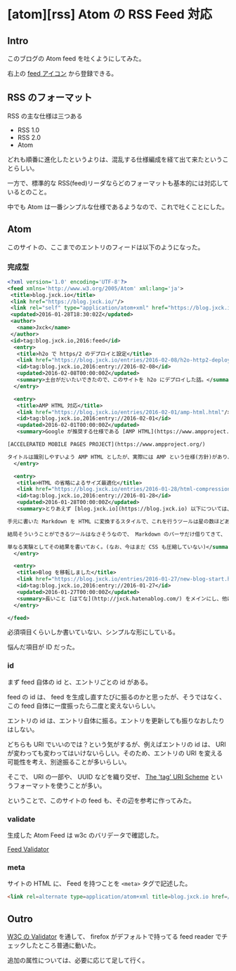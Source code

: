 # [atom][rss] Atom の RSS Feed 対応

## Intro

このブログの Atom feed を吐くようにしてみた。

右上の [feed アイコン](//blog.jxck.io/feeds/atom.xml) から登録できる。


## RSS のフォーマット

RSS の主な仕様は三つある

- RSS 1.0
- RSS 2.0
- Atom

どれも順番に進化したというよりは、混乱する仕様編成を経て出て来たということらしい。

一方で、標準的な RSS(feed)リーダならどのフォーマットも基本的には対応しているとのこと。

中でも Atom は一番シンプルな仕様であるようなので、これで吐くことにした。


## Atom

このサイトの、ここまでのエントリのフィードは以下のようになった。

### 完成型

```xml
<?xml version='1.0' encoding='UTF-8'?>
<feed xmlns='http://www.w3.org/2005/Atom' xml:lang='ja'>
 <title>blog.jxck.io</title>
 <link href="https://blog.jxck.io/"/>
 <link rel="self" type="application/atom+xml" href="https://blog.jxck.io/feeds"/>
 <updated>2016-01-28T18:30:02Z</updated>
 <author>
   <name>Jxck</name>
 </author>
 <id>tag:blog.jxck.io,2016:feed</id>
  <entry>
   <title>h2o で https/2 のデプロイと設定</title>
   <link href="https://blog.jxck.io/entries/2016-02-08/h2o-http2-deploy.html"/>
   <id>tag:blog.jxck.io,2016:entry://2016-02-08</id>
   <updated>2016-02-08T00:00:00Z</updated>
   <summary>土台がだいたいできたので、このサイトを h2o にデプロイした話。</summary>
  </entry>

  <entry>
   <title>AMP HTML 対応</title>
   <link href="https://blog.jxck.io/entries/2016-02-01/amp-html.html"/>
   <id>tag:blog.jxck.io,2016:entry://2016-02-01</id>
   <updated>2016-02-01T00:00:00Z</updated>
   <summary>Google が推奨する仕様である [AMP HTML](https://www.ampproject.org/) に、このブログのエントリページのみ対応してみた。

[ACCELERATED MOBILE PAGES PROJECT](https://www.ampproject.org/)

タイトルは識別しやすいよう AMP HTML としたが、実際には AMP という仕様(方針)があり、 HTML 以外にも手を入れている。</summary>
  </entry>

  <entry>
   <title>HTML の省略によるサイズ最適化</title>
   <link href="https://blog.jxck.io/entries/2016-01-28/html-compression.html"/>
   <id>tag:blog.jxck.io,2016:entry://2016-01-28</id>
   <updated>2016-01-28T00:00:00Z</updated>
   <summary>とりあえず [blog.jxck.io](https://blog.jxck.io) 以下については、基本的には静的ファイルを生成するスタイルで作ろうと思っている。

手元に書いた Markdown を HTML に変換するスタイルで、これを行うツールは星の数ほどあるが、この変換時に前から思っていた HTML の最適化をやってみようと思った。

結局そういうことができるツールはなさそうなので、 Markdown のパーサだけ借りてきて、 AST から構築する過程で省略を施した。

単なる実験としてその結果を書いておく。(なお、今はまだ CSS も圧縮していない)</summary>
  </entry>

  <entry>
   <title>Blog を移転しました</title>
   <link href="https://blog.jxck.io/entries/2016-01-27/new-blog-start.html"/>
   <id>tag:blog.jxck.io,2016:entry://2016-01-27</id>
   <updated>2016-01-27T00:00:00Z</updated>
   <summary>長いこと [はてな](http://jxck.hatenablog.com/) をメインにし、他にも [Qiita](http://qiita.com/jxck_) や [Tumblr](http://jxck.tumblr.com/) を使って色々書いて来たけど、そろそろ自分のドメインに全部集約していこうかなと思います。</summary>
  </entry>

</feed>
```

必須項目くらいしか書いていない、シンプルな形にしている。

悩んだ項目が ID だった。


### id

まず feed 自体の id と、エントリごとの id がある。

feed の id は、 feed を生成し直すたびに振るのかと思ったが、そうではなく、この feed 自体に一度振ったら二度と変えないらしい。

エントリの id は、エントリ自体に振る。エントリを更新しても振りなおしたりはしない。

どちらも URI でいいのでは？という気がするが、例えばエントリの id は、 URI が変わっても変わってはいけないらしい。そのため、エントリの URI を変える可能性を考え、別途振ることが多いらしい。

そこで、 URI の一部や、 UUID などを織り交ぜ、 [The 'tag' URI Scheme](https://www.ietf.org/rfc/rfc4151.txt) というフォーマットを使うことが多い。

ということで、このサイトの feed も、その辺を参考に作ってみた。


### validate

生成した Atom Feed は w3c のバリデータで確認した。

[Feed Validator](https://validator.w3.org/feed/check.cgi?url=https%3A%2F%2Fblog.jxck.io%2Ffeeds%2Fatom.xml)


### meta

サイトの HTML に、 Feed を持つことを `<meta>` タグで記述した。

```html
<link rel=alternate type=application/atom+xml title=blog.jxck.io href=/feeds/atom.xml />
```


## Outro

[W3C の Validator](https://validator.w3.org/feed/) を通して、 firefox がデフォルトで持ってる feed reader でチェックしたところ普通に動いた。

追加の属性については、必要に応じて足して行く。
